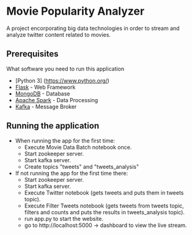 # Movie Popularity Analyzer
A project encorporating big data technologies in order to stream and analyze twitter content related to movies.

## Prerequisites

What software you need to run this application

* [Python 3] (https://www.python.org/)
* [Flask](http://flask.pocoo.org/) - Web Framework
* [MongoDB](https://www.mongodb.com/) - Database
* [Apache Spark](https://spark.apache.org/) - Data Processing
* [Kafka](https://kafka.apache.org/) - Message Broker

## Running the application

* When running the app for the first time:
    * Execute Movie Data Batch notebook once.
    * Start zookeeper server.
    * Start kafka server.
    * Create topics "tweets" and "tweets_analysis"
* If not running the app for the first time there:
    * Start zookeeper server.
    * Start kafka server.
    * Execute Twitter notebook (gets tweets and puts them in tweets topic).
    * Execute Filter Tweets notebook (gets tweets from tweets topic, filters and counts and puts the results in tweets_analysis topic).
    * run app.py to start the website.
    * go to http://localhost:5000 -> dashboard to view the live stream.